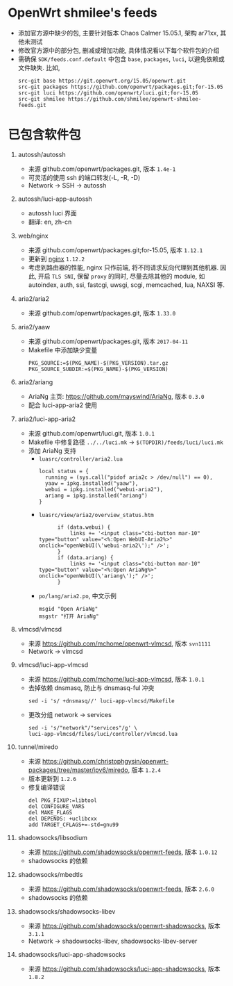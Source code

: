 # OpenWrt shmilee's feeds

* 添加官方源中缺少的包,
  主要针对版本 Chaos Calmer 15.05.1, 架构 ar71xx, 其他未测试
* 修改官方源中的部分包, 删减或增加功能, 具体情况看以下每个软件包的介绍
* 需确保 `SDK/feeds.conf.default` 中包含 `base`, `packages`, `luci`,
  以避免依赖或文件缺失. 比如,
  ```
  src-git base https://git.openwrt.org/15.05/openwrt.git
  src-git packages https://github.com/openwrt/packages.git;for-15.05
  src-git luci https://github.com/openwrt/luci.git;for-15.05
  src-git shmilee https://github.com/shmilee/openwrt-shmilee-feeds.git
  ```

# 已包含软件包

1. autossh/autossh
    * 来源 github.com/openwrt/packages.git, 版本 `1.4e-1`
    * 可灵活的使用 ssh 的端口转发(-L, -R, -D)
    * Network -> SSH -> autossh

2. autossh/luci-app-autossh
    * autossh luci 界面
    * 翻译: en, zh-cn

3. web/nginx
    * 来源 github.com/openwrt/packages.git;for-15.05, 版本 `1.12.1`
    * 更新到 [nginx](http://nginx.org/en/download.html) `1.12.2`
    * 考虑到路由器的性能, nginx 只作前端, 将不同请求反向代理到其他机器.
      因此, 开启 `TLS SNI`, 保留 `proxy` 的同时, 尽量去除其他的 module,
      如 autoindex, auth, ssi, fastcgi, uwsgi, scgi, memcached, lua, NAXSI 等.

4. aria2/aria2
    * 来源 github.com/openwrt/packages.git, 版本 `1.33.0`

5. aria2/yaaw
    * 来源 github.com/openwrt/packages.git, 版本 `2017-04-11`
    * Makefile 中添加缺少变量
      ```
      PKG_SOURCE:=$(PKG_NAME)-$(PKG_VERSION).tar.gz
      PKG_SOURCE_SUBDIR:=$(PKG_NAME)-$(PKG_VERSION)
      ```

6. aria2/ariang
    * AriaNg 主页: https://github.com/mayswind/AriaNg, 版本 `0.3.0`
    * 配合 luci-app-aria2 使用

7. aria2/luci-app-aria2
    * 来源 github.com/openwrt/luci.git, 版本 `1.0.1`
    * Makefile 中修复路径 `../../luci.mk` -> `$(TOPDIR)/feeds/luci/luci.mk`
    * 添加 AriaNg 支持
        - `luasrc/controller/aria2.lua`
          ```
  	      local status = {
	  	    running = (sys.call("pidof aria2c > /dev/null") == 0),
	  	    yaaw = ipkg.installed("yaaw"),
	  	    webui = ipkg.installed("webui-aria2"),
            ariang = ipkg.installed("ariang")
	      }
          ```
        - `luasrc/view/aria2/overview_status.htm`
          ```
  				if (data.webui) {
					links += '<input class="cbi-button mar-10" type="button" value="<%:Open WebUI-Aria2%>" onclick="openWebUI(\'webui-aria2\');" />';
				}
				if (data.ariang) {
					links += '<input class="cbi-button mar-10" type="button" value="<%:Open AriaNg%>" onclick="openWebUI(\'ariang\');" />';
				}
          ```
        - `po/lang/aria2.po`, 中文示例
          ```
          msgid "Open AriaNg"
          msgstr "打开 AriaNg"
          ```

8. vlmcsd/vlmcsd
    * 来源 https://github.com/mchome/openwrt-vlmcsd, 版本 `svn1111`
    * Network -> vlmcsd

9. vlmcsd/luci-app-vlmcsd
    * 来源 https://github.com/mchome/luci-app-vlmcsd, 版本 `1.0.1`
    * 去掉依赖 dnsmasq, 防止与 dnsmasq-ful 冲突
      ```
      sed -i 's/ +dnsmasq//' luci-app-vlmcsd/Makefile
      ```
    * 更改分组 network -> services
      ```
      sed -i 's/"network"/"services"/g' \
      luci-app-vlmcsd/files/luci/controller/vlmcsd.lua
      ```

10. tunnel/miredo
    * 来源 https://github.com/christophgysin/openwrt-packages/tree/master/ipv6/miredo, 版本 `1.2.4`
    * 版本更新到 `1.2.6`
    * 修复编译错误
      ```
      del PKG_FIXUP:=libtool
      del CONFIGURE_VARS
      del MAKE_FLAGS
      del DEPENDS: +uclibcxx
      add TARGET_CFLAGS+=-std=gnu99
      ```

11. shadowsocks/libsodium
    * 来源 https://github.com/shadowsocks/openwrt-feeds, 版本 `1.0.12`
    * shadowsocks 的依赖

12. shadowsocks/mbedtls
    * 来源 https://github.com/shadowsocks/openwrt-feeds, 版本 `2.6.0`
    * shadowsocks 的依赖

13. shadowsocks/shadowsocks-libev
    * 来源 https://github.com/shadowsocks/openwrt-shadowsocks, 版本 `3.1.1`
    * Network -> shadowsocks-libev, shadowsocks-libev-server

14. shadowsocks/luci-app-shadowsocks
    * 来源 https://github.com/shadowsocks/luci-app-shadowsocks, 版本 `1.8.2`

